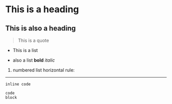 # This is a heading
## This is also a heading
> This is a quote
* This is a list
- also a list
**bold**
*italic*
1. numbered list
horizontal rule: 
---
`inline code `
```
code 
block
```
